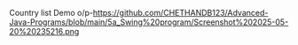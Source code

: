 Country list Demo o/p-https://github.com/CHETHANDB123/Advanced-Java-Programs/blob/main/5a_Swing%20program/Screenshot%202025-05-20%20235216.png
